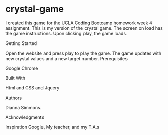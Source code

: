 # crystal-game

I created this game for the UCLA Coding Bootcamp homework week 4 assignment. This is my version of the crystal game. The screen on load has the game instructions.  Upon clicking play, the game loads.   

Getting Started

Open the website and press play to play the game.  The game updates with new crystal values and a new target number.
Prerequisites

Google Chrome

Built With

Html and CSS and Jquery

Authors

Dianna Simmons.

Acknowledgments

Inspiration
Google, My teacher, and my T.A.s
